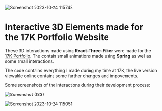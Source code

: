 ![Screenshot 2023-10-24 115748](https://github.com/user-attachments/assets/b4fc1c8d-3ed6-44ab-95fe-9b735a9826cf)

# Interactive 3D Elements made for the 17K Portfolio Website

These 3D interactions made using **React-Three-Fiber** were made for the [17K Portfolio](17K.de). The contain small animations made using **Spring** as well as some small interactions.

The code contains everything I made during my time at 17K, the live version viewable online contains some further changes and impovements.

Some screenshots of the interactions during their development process:

![Screenshot (183)](https://github.com/user-attachments/assets/fe2287e6-9d73-4ff5-8301-09db9d1fbaa4)

![Screenshot 2023-10-24 115051](https://github.com/user-attachments/assets/b2014bce-84a4-4ab8-b941-03d043bb70b6)


